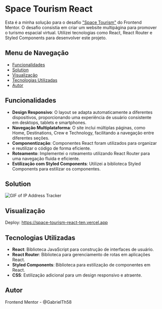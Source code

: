 # Space Tourism React

Esta é a minha solução para o desafio ["Space Tourism"](https://www.frontendmentor.io/challenges/space-tourism-multipage-website-gRWj1URZ3) do Frontend Mentor. O desafio consistia em criar um website multipágina para promover o turismo espacial virtual. Utilizei tecnologias como React, React Router e Styled Components para desenvolver este projeto.

## Menu de Navegação

- [Funcionalidades](#funcionalidades)
- [Solution](#solution)
- [Visualização](#visualização)
- [Tecnologias Utilizadas](#tecnologias-utilizadas)
- [Autor](#autor)

## Funcionalidades
- **Design Responsivo**: O layout se adapta automaticamente a diferentes dispositivos, proporcionando uma experiência de usuário consistente em desktops, tablets e smartphones.
- **Navegação Multiplataforma**: O site inclui múltiplas páginas, como Home, Destinations, Crew e Technology, facilitando a navegação entre diferentes seções.
- **Componentização**: Componentes React foram utilizados para organizar e reutilizar o código de forma eficiente.
- **Roteamento**: Implementei o roteamento utilizando React Router para uma navegação fluida e eficiente.
- **Estilização com Styled Components**: Utilizei a biblioteca Styled Components para estilizar os componentes.

## Solution
![GIF of IP Address Tracker](./src/gif/Gif-Space-tourism.gif)

## Visualização
Deploy: https://space-tourism-react-ten.vercel.app

## Tecnologias Utilizadas
- **React**: Biblioteca JavaScript para construção de interfaces de usuário.
- **React Router**: Biblioteca para gerenciamento de rotas em aplicações React.
- **Styled Components**: Biblioteca para estilização de componentes em React.
- **CSS**: Estilização adicional para um design responsivo e atraente.

## Autor
Frontend Mentor - @GabrielTh58
